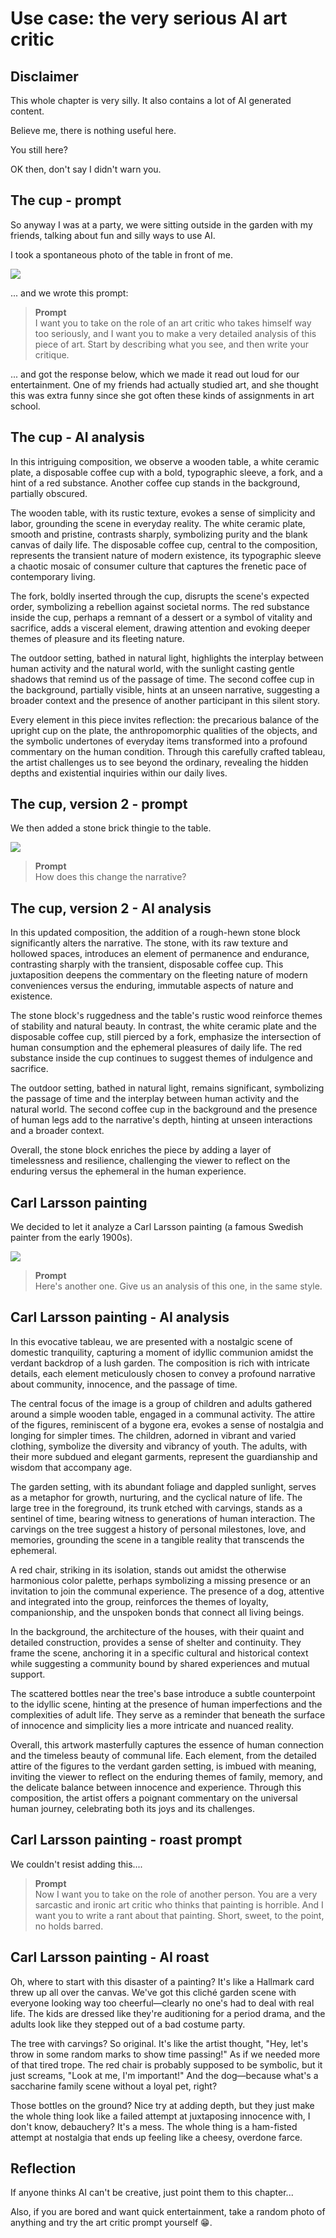 # Use case: the very serious AI art critic

## Disclaimer

This whole chapter is very silly. It also contains a lot of AI generated content.

Believe me, there is nothing useful here.

You still here?

OK then, don't say I didn't warn you.

## The cup - prompt

So anyway I was at a party, we were sitting outside in the garden with my friends, talking about fun and silly ways to use AI.

I took a spontaneous photo of the table in front of me.

![](../.gitbook/assets/250-cup.png)

... and we wrote this prompt:

> **Prompt**  
> I want you to take on the role of an art critic who takes himself way too seriously, and I want you to make a very detailed analysis of this piece of art. Start by describing what you see, and then write your critique.

... and got the response below, which we made it read out loud for our entertainment. One of my friends had actually studied art, and she thought this was extra funny since she got often these kinds of assignments in art school.

## The cup - AI analysis

In this intriguing composition, we observe a wooden table, a white ceramic plate, a disposable coffee cup with a bold, typographic sleeve, a fork, and a hint of a red substance. Another coffee cup stands in the background, partially obscured.

The wooden table, with its rustic texture, evokes a sense of simplicity and labor, grounding the scene in everyday reality. The white ceramic plate, smooth and pristine, contrasts sharply, symbolizing purity and the blank canvas of daily life. The disposable coffee cup, central to the composition, represents the transient nature of modern existence, its typographic sleeve a chaotic mosaic of consumer culture that captures the frenetic pace of contemporary living.

The fork, boldly inserted through the cup, disrupts the scene's expected order, symbolizing a rebellion against societal norms. The red substance inside the cup, perhaps a remnant of a dessert or a symbol of vitality and sacrifice, adds a visceral element, drawing attention and evoking deeper themes of pleasure and its fleeting nature.

The outdoor setting, bathed in natural light, highlights the interplay between human activity and the natural world, with the sunlight casting gentle shadows that remind us of the passage of time. The second coffee cup in the background, partially visible, hints at an unseen narrative, suggesting a broader context and the presence of another participant in this silent story.

Every element in this piece invites reflection: the precarious balance of the upright cup on the plate, the anthropomorphic qualities of the objects, and the symbolic undertones of everyday items transformed into a profound commentary on the human condition. Through this carefully crafted tableau, the artist challenges us to see beyond the ordinary, revealing the hidden depths and existential inquiries within our daily lives.

## The cup, version 2 - prompt

We then added a stone brick thingie to the table.

![](../.gitbook/assets/250-cup-with-rock-thing.png)

> **Prompt**  
> How does this change the narrative?

## The cup, version 2 - AI analysis

In this updated composition, the addition of a rough-hewn stone block significantly alters the narrative. The stone, with its raw texture and hollowed spaces, introduces an element of permanence and endurance, contrasting sharply with the transient, disposable coffee cup. This juxtaposition deepens the commentary on the fleeting nature of modern conveniences versus the enduring, immutable aspects of nature and existence.

The stone block's ruggedness and the table's rustic wood reinforce themes of stability and natural beauty. In contrast, the white ceramic plate and the disposable coffee cup, still pierced by a fork, emphasize the intersection of human consumption and the ephemeral pleasures of daily life. The red substance inside the cup continues to suggest themes of indulgence and sacrifice.

The outdoor setting, bathed in natural light, remains significant, symbolizing the passage of time and the interplay between human activity and the natural world. The second coffee cup in the background and the presence of human legs add to the narrative's depth, hinting at unseen interactions and a broader context.

Overall, the stone block enriches the piece by adding a layer of timelessness and resilience, challenging the viewer to reflect on the enduring versus the ephemeral in the human experience.

## Carl Larsson painting

We decided to let it analyze a Carl Larsson painting (a famous Swedish painter from the early 1900s).

![](../.gitbook/assets/250-carl-larsson-painting.png)

> **Prompt**  
> Here's another one. Give us an analysis of this one, in the same style.

## Carl Larsson painting - AI analysis

In this evocative tableau, we are presented with a nostalgic scene of domestic tranquility, capturing a moment of idyllic communion amidst the verdant backdrop of a lush garden. The composition is rich with intricate details, each element meticulously chosen to convey a profound narrative about community, innocence, and the passage of time.

The central focus of the image is a group of children and adults gathered around a simple wooden table, engaged in a communal activity. The attire of the figures, reminiscent of a bygone era, evokes a sense of nostalgia and longing for simpler times. The children, adorned in vibrant and varied clothing, symbolize the diversity and vibrancy of youth. The adults, with their more subdued and elegant garments, represent the guardianship and wisdom that accompany age.

The garden setting, with its abundant foliage and dappled sunlight, serves as a metaphor for growth, nurturing, and the cyclical nature of life. The large tree in the foreground, its trunk etched with carvings, stands as a sentinel of time, bearing witness to generations of human interaction. The carvings on the tree suggest a history of personal milestones, love, and memories, grounding the scene in a tangible reality that transcends the ephemeral.

A red chair, striking in its isolation, stands out amidst the otherwise harmonious color palette, perhaps symbolizing a missing presence or an invitation to join the communal experience. The presence of a dog, attentive and integrated into the group, reinforces the themes of loyalty, companionship, and the unspoken bonds that connect all living beings.

In the background, the architecture of the houses, with their quaint and detailed construction, provides a sense of shelter and continuity. They frame the scene, anchoring it in a specific cultural and historical context while suggesting a community bound by shared experiences and mutual support.

The scattered bottles near the tree's base introduce a subtle counterpoint to the idyllic scene, hinting at the presence of human imperfections and the complexities of adult life. They serve as a reminder that beneath the surface of innocence and simplicity lies a more intricate and nuanced reality.

Overall, this artwork masterfully captures the essence of human connection and the timeless beauty of communal life. Each element, from the detailed attire of the figures to the verdant garden setting, is imbued with meaning, inviting the viewer to reflect on the enduring themes of family, memory, and the delicate balance between innocence and experience. Through this composition, the artist offers a poignant commentary on the universal human journey, celebrating both its joys and its challenges.

## Carl Larsson painting - roast prompt

We couldn't resist adding this....

> **Prompt**  
> Now I want you to take on the role of another person. You are a very sarcastic and ironic art critic who thinks that painting is horrible. And I want you to write a rant about that painting. Short, sweet, to the point, no holds barred.

## Carl Larsson painting - AI roast

Oh, where to start with this disaster of a painting? It's like a Hallmark card threw up all over the canvas. We've got this cliché garden scene with everyone looking way too cheerful—clearly no one's had to deal with real life. The kids are dressed like they're auditioning for a period drama, and the adults look like they stepped out of a bad costume party.

The tree with carvings? So original. It's like the artist thought, "Hey, let's throw in some random marks to show time passing!" As if we needed more of that tired trope. The red chair is probably supposed to be symbolic, but it just screams, "Look at me, I'm important!" And the dog—because what's a saccharine family scene without a loyal pet, right?

Those bottles on the ground? Nice try at adding depth, but they just make the whole thing look like a failed attempt at juxtaposing innocence with, I don't know, debauchery? It's a mess. The whole thing is a ham-fisted attempt at nostalgia that ends up feeling like a cheesy, overdone farce.

## Reflection

If anyone thinks AI can't be creative, just point them to this chapter...

Also, if you are bored and want quick entertainment, take a random photo of anything and try the art critic prompt yourself 😁.
